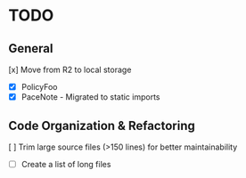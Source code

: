 # TODO

## General

[x] Move from R2 to local storage

- [x] PolicyFoo
- [x] PaceNote - Migrated to static imports

## Code Organization & Refactoring

[ ] Trim large source files (>150 lines) for better maintainability

- [ ] Create a list of long files
